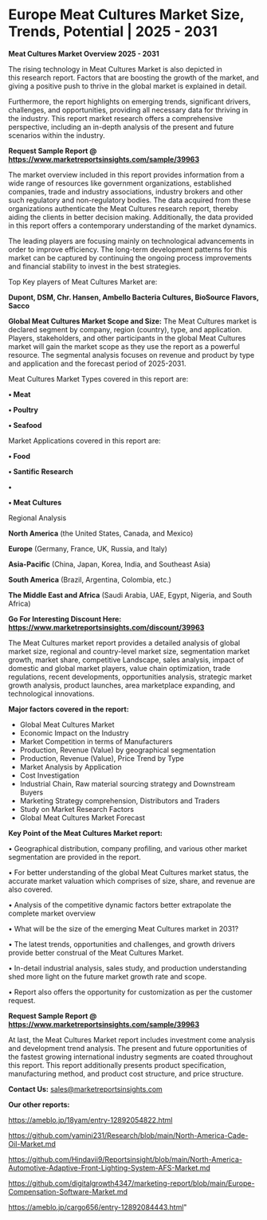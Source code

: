 # Europe Meat Cultures Market Size, Trends, Potential | 2025 - 2031

<Strong> Meat Cultures Market Overview 2025 - 2031</strong>

The rising technology in Meat Cultures Market is also depicted in this research report. Factors that are boosting the growth of the market, and giving a positive push to thrive in the global market is explained in detail.

Furthermore, the report highlights on emerging trends, significant drivers, challenges, and opportunities, providing all necessary data for thriving in the industry. This report market research offers a comprehensive perspective, including an in-depth analysis of the present and future scenarios within the industry.

<strong>Request Sample Report @ <a href=https://www.marketreportsinsights.com/sample/39963>https://www.marketreportsinsights.com/sample/39963</a></strong>

The market overview included in this report provides information from a wide range of resources like government organizations, established companies, trade and industry associations, industry brokers and other such regulatory and non-regulatory bodies. The data acquired from these organizations authenticate the Meat Cultures research report, thereby aiding the clients in better decision making. Additionally, the data provided in this report offers a contemporary understanding of the market dynamics.

The leading players are focusing mainly on technological advancements in order to improve efficiency. The long-term development patterns for this market can be captured by continuing the ongoing process improvements and financial stability to invest in the best strategies.

Top Key players of Meat Cultures Market are:

<strong>Dupont, DSM, Chr. Hansen, Ambello Bacteria Cultures, BioSource Flavors, Sacco</strong>

<strong><b>Global Meat Cultures Market Scope and Size:</b></strong>
The Meat Cultures market is declared segment by company, region (country), type, and application. Players, stakeholders, and other participants in the global Meat Cultures market will gain the market scope as they use the report as a powerful resource. The segmental analysis focuses on revenue and product by type and application and the forecast period of 2025-2031.

Meat Cultures Market Types covered in this report are:

<strong>•  Meat

•  Poultry

•  Seafood</strong>

Market Applications covered in this report are:

<strong>•  Food

•  Santific Research

•  

•  Meat Cultures</strong> 

Regional Analysis

<strong>North America</strong> (the United States, Canada, and Mexico)

<strong>Europe</strong> (Germany, France, UK, Russia, and Italy)

<strong>Asia-Pacific</strong> (China, Japan, Korea, India, and Southeast Asia)

<strong>South America</strong> (Brazil, Argentina, Colombia, etc.)

<strong>The Middle East and Africa</strong> (Saudi Arabia, UAE, Egypt, Nigeria, and South Africa)

<strong>Go For Interesting Discount Here: <a href=https://www.marketreportsinsights.com/discount/39963>https://www.marketreportsinsights.com/discount/39963</a></strong>

The Meat Cultures market report provides a detailed analysis of global market size, regional and country-level market size, segmentation market growth, market share, competitive Landscape, sales analysis, impact of domestic and global market players, value chain optimization, trade regulations, recent developments, opportunities analysis, strategic market growth analysis, product launches, area marketplace expanding, and technological innovations.

<strong><b>Major factors covered in the report:</b></strong>
<ul>
  <li>Global Meat Cultures Market </li>
  <li>Economic Impact on the Industry</li>
  <li>Market Competition in terms of Manufacturers</li>
  <li>Production, Revenue (Value) by geographical segmentation</li>
  <li>Production, Revenue (Value), Price Trend by Type</li>
  <li>Market Analysis by Application</li>
  <li>Cost Investigation</li>
  <li>Industrial Chain, Raw material sourcing strategy and Downstream Buyers</li>
  <li>Marketing Strategy comprehension, Distributors and Traders</li>
  <li>Study on Market Research Factors</li>
  <li>Global Meat Cultures Market Forecast</li>
</ul>

<strong><b>Key Point of the Meat Cultures Market report:</b></strong>

• Geographical distribution, company profiling, and various other market segmentation are provided in the report.

• For better understanding of the global Meat Cultures market status, the accurate market valuation which comprises of size, share, and revenue are also covered.

• Analysis of the competitive dynamic factors better extrapolate the complete market overview

• What will be the size of the emerging Meat Cultures market in 2031?

• The latest trends, opportunities and challenges, and growth drivers provide better construal of the Meat Cultures Market.

• In-detail industrial analysis, sales study, and production understanding shed more light on the future market growth rate and scope.

• Report also offers the opportunity for customization as per the customer request.

<strong>Request Sample Report @ <a href=https://www.marketreportsinsights.com/sample/39963>https://www.marketreportsinsights.com/sample/39963</a></strong>

At last, the Meat Cultures Market report includes investment come analysis and development trend analysis. The present and future opportunities of the fastest growing international industry segments are coated throughout this report. This report additionally presents product specification, manufacturing method, and product cost structure, and price structure.

<strong>Contact Us:</strong>
sales@marketreportsinsights.com

<strong>Our other reports:</strong>

<a href=https://ameblo.jp/18yam/entry-12892054822.html>https://ameblo.jp/18yam/entry-12892054822.html</a>

<a href=https://github.com/yamini231/Research/blob/main/North-America-Cade-Oil-Market.md>https://github.com/yamini231/Research/blob/main/North-America-Cade-Oil-Market.md</a>

<a href=https://github.com/Hindavii9/Reportsinsight/blob/main/North-America-Automotive-Adaptive-Front-Lighting-System-AFS-Market.md>https://github.com/Hindavii9/Reportsinsight/blob/main/North-America-Automotive-Adaptive-Front-Lighting-System-AFS-Market.md</a>

<a href=https://github.com/digitalgrowth4347/marketing-report/blob/main/Europe-Compensation-Software-Market.md>https://github.com/digitalgrowth4347/marketing-report/blob/main/Europe-Compensation-Software-Market.md</a>

<a href=https://ameblo.jp/cargo656/entry-12892084443.html>https://ameblo.jp/cargo656/entry-12892084443.html</a>"
